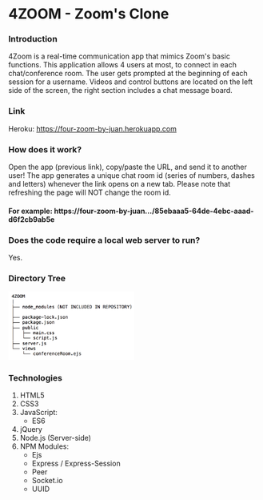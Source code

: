 # 4ZOOM - Zoom's Clone

### Introduction
4Zoom is a real-time communication app that mimics Zoom's basic functions. 
This application allows 4 users at most, to connect in each chat/conference room.
The user gets prompted at the beginning of each session for a username. Videos and 
control buttons are located on the left side of the screen, the right section includes
a chat message board.

### Link
Heroku: https://four-zoom-by-juan.herokuapp.com

### How does it work?
Open the app (previous link), copy/paste the URL, and send it to another user! The app generates a unique 
chat room id (series of numbers, dashes and letters) whenever the link opens on a new tab. 
Please note that refreshing the page will NOT change the room id.
#### For example: https://four-zoom-by-juan.../85ebaaa5-64de-4ebc-aaad-d6f2cb9ab5e

### Does the code require a local web server to run?
Yes.

### Directory Tree
<img src="Image/Directory_Zoom_Clone.png" width="50%">

### Technologies
1. HTML5
2. CSS3
3. JavaScript:
   * ES6
4. jQuery
5. Node.js (Server-side)
6. NPM Modules:
   * Ejs
   * Express / Express-Session
   * Peer
   * Socket.io
   * UUID
